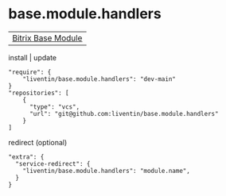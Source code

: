 # base.module.handlers

<table>
<tr>
<td>
<a href="https://github.com/Liventin/base.module">Bitrix Base Module</a>
</td>
</tr>
</table>

install | update

```
"require": {
    "liventin/base.module.handlers": "dev-main"
}
"repositories": [
    {
      "type": "vcs",
      "url": "git@github.com:liventin/base.module.handlers"
    }
]
```
redirect (optional)
```
"extra": {
  "service-redirect": {
    "liventin/base.module.handlers": "module.name",
  }
}
```